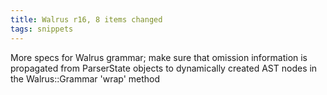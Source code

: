 ```yaml
---
title: Walrus r16, 8 items changed
tags: snippets
---
```


More specs for Walrus grammar; make sure that omission information is propagated from ParserState objects to dynamically created AST nodes in the Walrus::Grammar 'wrap' method
